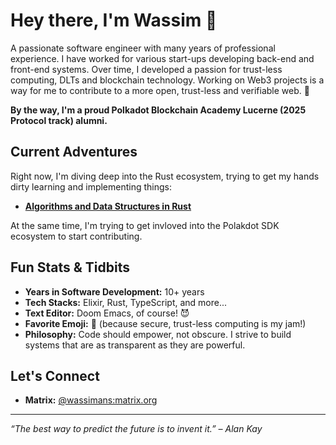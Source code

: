 # Hey there, I'm Wassim 👋

A passionate software engineer with many years of professional experience. I have worked for various start-ups developing back-end and front-end systems. Over time, I developed a passion for trust-less computing, DLTs and blockchain technology. Working on Web3 projects is a way for me to contribute to a more open, trust-less and verifiable web. 🚀

**By the way, I'm a proud Polkadot Blockchain Academy Lucerne (2025 Protocol track) alumni.**

## Current Adventures

Right now, I'm diving deep into the Rust ecosystem, trying to get my hands dirty learning and implementing things:

- **[Algorithms and Data Structures in Rust](https://github.com/wassimans/algorithms-and-data-structures-in-rust)**

At the same time, I'm trying to get invloved into the Polakdot SDK ecosystem to start contributing.

## Fun Stats & Tidbits

- **Years in Software Development:** 10+ years  
- **Tech Stacks:** Elixir, Rust, TypeScript, and more...
- **Text Editor:** Doom Emacs, of course! 😈
- **Favorite Emoji:** 🔐 (because secure, trust-less computing is my jam!)  
- **Philosophy:** Code should empower, not obscure. I strive to build systems that are as transparent as they are powerful.

## Let's Connect

- **Matrix:** [@wassimans:matrix.org](https://matrix.to/#/@wassimans:matrix.org)

---

*“The best way to predict the future is to invent it.” – Alan Kay*
